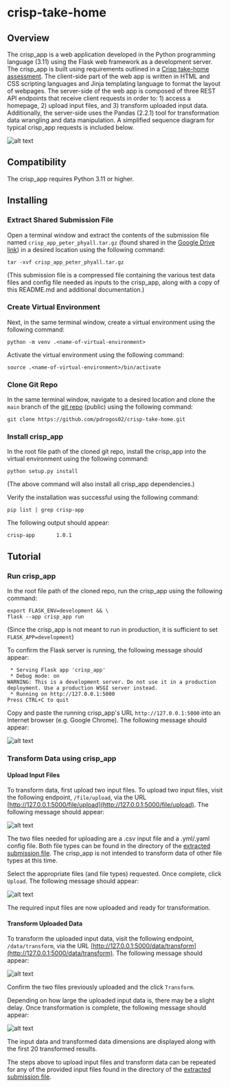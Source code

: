 # crisp-take-home
## Overview
The crisp_app is a web application developed in the Python programming language (3.11) using the Flask web framework as a development server. The crisp_app is built using requirements outlined in a [Crisp take-home assessment](docs/crisp_take_home_assessment.pdf). The client-side part of the web app is written in HTML and CSS scripting languages and Jinja templating language to format the layout of webpages. The server-side of the web app is composed of three REST API endpoints that receive client requests in order to: 1) access a homepage, 2) upload input files, and 3) transform uploaded input data. Additionally, the server-side uses the Pandas (2.2.1) tool for transformation data wrangling and data manipulation. A simplified sequence diagram for typical crisp_app requests is included below.

![alt text](docs/.png/sequence.png)

## Compatibility
The crisp_app requires Python 3.11 or higher.

## Installing
### Extract Shared Submission File
Open a terminal window and extract the contents of the submission file named `crisp_app_peter_phyall.tar.gz` (found shared in the [Google Drive link](https://drive.google.com/drive/folders/1IkJ-MncAc1NvZixKRov4oqZU9xn9CxCv?usp=sharing)) in a desired location using the following command:

```
tar -xvf crisp_app_peter_phyall.tar.gz 
```

(This submission file is a compressed file containing the various test data files and config file needed as inputs to the crisp_app, along with a copy of this README.md and additional documentation.)

### Create Virtual Environment
Next, in the same terminal window, create a virtual environment using the following command:

```
python -m venv .<name-of-virtual-environment>
```

Activate the virtual environment using the following command:

```
source .<name-of-virtual-environment>/bin/activate
```

### Clone Git Repo
In the same terminal window, navigate to a desired location and clone the `main` branch of the [git repo](https://github.com/pdrogos02/crisp-take-home/tree/main) (public) using the following command:

```
git clone https://github.com/pdrogos02/crisp-take-home.git
```

### Install crisp_app
In the root file path of the cloned git repo, install the crisp_app into the virtual environment using the following command: 

```
python setup.py install
```

(The above command will also install all crisp_app dependencies.)

Verify the installation was successful using the following command:

```
pip list | grep crisp-app
```

The following output should appear:

```
crisp-app       1.0.1
```

## Tutorial
### Run crisp_app
In the root file path of the cloned repo, run the crisp_app using the following command:

```
export FLASK_ENV=development && \
flask --app crisp_app run
```

(Since the crisp_app is not meant to run in production, it is sufficient to set `FLASK_APP=development`)

To confirm the Flask server is running, the following message should appear:

```
 * Serving Flask app 'crisp_app'
 * Debug mode: on
WARNING: This is a development server. Do not use it in a production deployment. Use a production WSGI server instead.
 * Running on http://127.0.0.1:5000
Press CTRL+C to quit
```

Copy and paste the running crisp_app's URL `http://127.0.0.1:5000` into an Internet browser (e.g. Google Chrome). The following message should appear:

![alt text](docs/.png/crisp_app_homepage.png)

### Transform Data using crisp_app
#### Upload Input Files
To transform data, first upload two input files. To upload two input files, visit the following endpoint, `/file/upload`, via the URL [http://127.0.0.1:5000/file/upload](http://127.0.0.1:5000/file/upload). The following message should appear:

![alt text](docs/.png/crisp_app_file_upload.png)

The two files needed for uploading are a .csv input file and a .yml/.yaml config file. Both file types can be found in the directory of the [extracted submission file](#extract-shared-submission-file). The crisp_app is not intended to transform data of other file types at this time.

Select the appropriate files (and file types) requested. Once complete, click `Upload`. The following message should appear:

![alt text](docs/.png/crisp_app_file_upload_success.png)

The required input files are now uploaded and ready for transformation.

#### Transform Uploaded Data
To transform the uploaded input data, visit the following endpoint, `/data/transform`, via the URL [http://127.0.0.1:5000/data/transform](http://127.0.0.1:5000/data/transform). The following message should appear:

![alt text](docs/.png/crisp_app_data_transform.png)

Confirm the two files previously uploaded and the click `Transform`.

Depending on how large the uploaded input data is, there may be a slight delay. Once transformation is complete, the following message should appear:

![alt text](docs/.png/crisp_app_data_transform_output.png)

The input data and transformed data dimensions are displayed along with the first 20 transformed results.

The steps above to upload input files and transform data can be repeated for any of the provided input files found in the directory of the [extracted submission file](#extract-shared-submission-file).